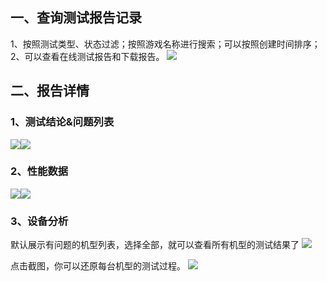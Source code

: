 ## 一、查询测试报告记录
1、按照测试类型、状态过滤；按照游戏名称进行搜索；可以按照创建时间排序；
2、可以查看在线测试报告和下载报告。
![](//mccdn.qcloud.com/static/img/5048ad0ead38beedfe97873f68a31e09/image.png)

## 二、报告详情

### 1、测试结论&问题列表
![](//mccdn.qcloud.com/static/img/63da051d2f555560c2b1299f9b6a5b49/image.png)![](//mccdn.qcloud.com/static/img/fab1bea34c5947e4f2acbcc955e43273/image.png)

### 2、性能数据
![](//mccdn.qcloud.com/static/img/e1f21b2ff7f233678ba38a9655bd7604/image.png)![](//mccdn.qcloud.com/static/img/425deb634f304ba872810e0fbefd92bd/image.png)

### 3、设备分析
默认展示有问题的机型列表，选择全部，就可以查看所有机型的测试结果了
![](//mccdn.qcloud.com/static/img/c45df26d2f6b473a82edbf43e47c3fe0/image.png)

点击截图，你可以还原每台机型的测试过程。
![](//mccdn.qcloud.com/static/img/835a19a810b61c851c78ec356120c4d0/image.png)

